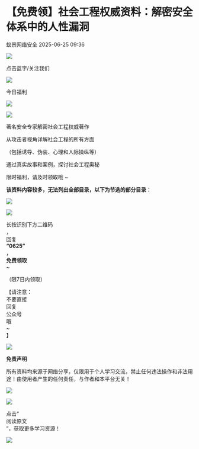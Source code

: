 #  【免费领】社会工程权威资料：解密安全体系中的人性漏洞  
 蚁景网络安全   2025-06-25 09:36  
  
![](https://mmbiz.qpic.cn/mmbiz_png/Ljib4So7yuWjRNXHaZHEfrMNCcDian3sGpzQd8HYquBhOibiaglQNQ9jL6QVibtefLCHNvymxAu0ZGKjnGf4x2hBLFA/640?wx_fmt=png "")  
  
点击蓝字/关注我们  
  
![](https://mmbiz.qpic.cn/mmbiz_gif/Ljib4So7yuWgmBny4eMeJJOramdTQiciaDu5LeMykBibiaorwCvYEX2sxq5lVYw4iaddx0qYlbQ6fAyXd22dcFOiads8w/640?wx_fmt=gif "")  
  
今日福利  
  
![](https://mmbiz.qpic.cn/mmbiz_gif/Ljib4So7yuWgmBny4eMeJJOramdTQiciaDuYRDXO8rZ2DX4p68v8aWfzp0XSlDyFJvENtj4DwOjoB5CaZVMPnfFYQ/640?wx_fmt=gif "")  
  
  
![](https://mmbiz.qpic.cn/mmbiz_png/Ljib4So7yuWjCWWfEAMTVhqG1TTmGEa5zMEBiaFsItnHPOjffujavOef7dtibvyEhhouaTnYVlkflf6tQQq5qB47w/640?wx_fmt=png&wxfrom=5&wx_lazy=1&wx_co=1 "")  
  
著名安全专家解密社会工程权威著作  
  
从攻击者视角详解社会工程的所有方面  
  
（包括诱导、伪装、心理和人际操纵等）  
  
通过真实故事和案例，探讨社会工程奥秘  
  
限时福利，请及时领取哦 ~  
  
  
  
**该资料内容较多，无法列出全部目录，以下为节选的部分目录：**  
  
![](https://mmbiz.qpic.cn/mmbiz_png/3RhuVysG9LeeicfxjdQo6UdEkSDCE3AcfhpvUNCNPncvCpDYLkQb1ibLJCjJAORFzbvRLS7Jt1OOCY76ibO0NCmZg/640?wx_fmt=png "")  
  
![](https://mmbiz.qpic.cn/mmbiz_png/3RhuVysG9LeeicfxjdQo6UdEkSDCE3AcfmNXRMWsxPgPl1lrkIkxxPFXSrmhTW6kDPGjOIicibmkD2eXTEBKnqhZw/640?wx_fmt=png "")  
  
  
  
长按识别下方二维码  
，  
回复  
**“0625”**  
，  
**免费领取**  
~  
  
（限7日内领取）  
  
【请注意：  
不要直接  
回复  
公众号  
哦  
~  
】  
  
  
![](https://mmbiz.qpic.cn/mmbiz_jpg/3RhuVysG9Lfk8vprdHr8d5Kvic1v77CuKhibz3zlmyVatcKQzHHlvZp0eE3j6s4VRYd8MroZgibLKU86xL2xtsS8A/640?wx_fmt=jpeg "")  
  
  
  
  
**免责声明**  
  
所有资料均来源于网络分享，仅限用于个人学习交流，禁止任何违法操作和非法用途！由使用者产生的任何责任，与作者和本平台无关！  
  
![](https://mmbiz.qpic.cn/mmbiz_png/Ljib4So7yuWiahvZwg4p30ZibNicibicyjWVSSlbib1QzuW7zoUMtJArLq3MwATvaEGyBeajm0Dk1uqJOibmmvcJnLoqOQ/640?wx_fmt=png&wxfrom=5&wx_lazy=1&wx_co=1 "")  
  
  
  
![](https://mmbiz.qpic.cn/mmbiz_gif/Ljib4So7yuWiaHr6xhtA6nca5wZnDicbKXe3FC0ic4IiasRfVm2e6Y06ZYvUv5KyVBnEmtvOyDUyn7m5PIrgwtE7Rcw/640?wx_fmt=gif "")  
  
点击“  
阅读原文  
”，获取更多学习资源！  
  
![](https://mmbiz.qpic.cn/mmbiz_png/Ljib4So7yuWiaHr6xhtA6nca5wZnDicbKXeN0SibqAMiaSjibKI7jkge8o1AO1o0QkialLs59Bxa8iaY7yibBicue54dVEdw/640?wx_fmt=png "")  
  
  
